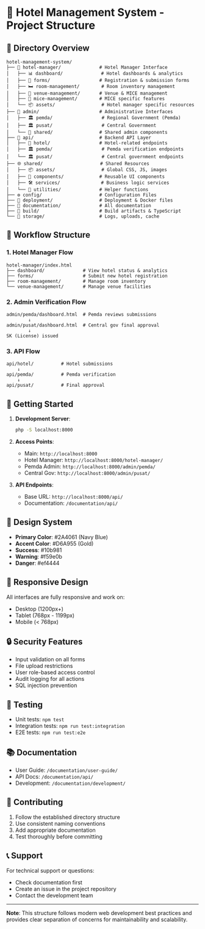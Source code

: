 # 🏨 Hotel Management System - Project Structure

## 📁 Directory Overview

```
hotel-management-system/
├── 🏨 hotel-manager/              # Hotel Manager Interface
│   ├── 📊 dashboard/              # Hotel dashboards & analytics
│   ├── 📝 forms/                  # Registration & submission forms
│   ├── 🛏️ room-management/        # Room inventory management
│   ├── 🏢 venue-management/       # Venue & MICE management
│   ├── 🎪 mice-management/        # MICE specific features
│   └── 📦 assets/                 # Hotel manager specific resources
├── 👥 admin/                      # Administrative Interfaces
│   ├── 🏛️ pemda/                  # Regional Government (Pemda)
│   ├── 🏛️ pusat/                  # Central Government
│   └── 🔗 shared/                 # Shared admin components
├── 🔌 api/                        # Backend API Layer
│   ├── 🏨 hotel/                  # Hotel-related endpoints
│   ├── 🏛️ pemda/                  # Pemda verification endpoints
│   └── 🏛️ pusat/                  # Central government endpoints
├── 🌐 shared/                     # Shared Resources
│   ├── 📦 assets/                 # Global CSS, JS, images
│   ├── 🧩 components/             # Reusable UI components
│   ├── 🛠️ services/               # Business logic services
│   └── 🔧 utilities/              # Helper functions
├── ⚙️ config/                     # Configuration Files
├── 🚀 deployment/                 # Deployment & Docker files
├── 📖 documentation/              # All documentation
├── 🔨 build/                      # Build artifacts & TypeScript
└── 💾 storage/                    # Logs, uploads, cache
```

## 🔄 Workflow Structure

### 1. Hotel Manager Flow
```
hotel-manager/index.html
├── dashboard/              # View hotel status & analytics
├── forms/                  # Submit new hotel registration
├── room-management/        # Manage room inventory
└── venue-management/       # Manage venue facilities
```

### 2. Admin Verification Flow
```
admin/pemda/dashboard.html  # Pemda reviews submissions
        ↓
admin/pusat/dashboard.html  # Central gov final approval
        ↓
SK (License) issued
```

### 3. API Flow
```
api/hotel/          # Hotel submissions
    ↓
api/pemda/          # Pemda verification
    ↓
api/pusat/          # Final approval
```

## 🚀 Getting Started

1. **Development Server**:
   ```bash
   php -S localhost:8000
   ```

2. **Access Points**:
   - Main: `http://localhost:8000`
   - Hotel Manager: `http://localhost:8000/hotel-manager/`
   - Pemda Admin: `http://localhost:8000/admin/pemda/`
   - Central Gov: `http://localhost:8000/admin/pusat/`

3. **API Endpoints**:
   - Base URL: `http://localhost:8000/api/`
   - Documentation: `/documentation/api/`

## 🎨 Design System

- **Primary Color**: #2A4061 (Navy Blue)
- **Accent Color**: #D6A955 (Gold)
- **Success**: #10b981
- **Warning**: #f59e0b
- **Danger**: #ef4444

## 📱 Responsive Design

All interfaces are fully responsive and work on:
- Desktop (1200px+)
- Tablet (768px - 1199px)
- Mobile (< 768px)

## 🔒 Security Features

- Input validation on all forms
- File upload restrictions
- User role-based access control
- Audit logging for all actions
- SQL injection prevention

## 🧪 Testing

- Unit tests: `npm test`
- Integration tests: `npm run test:integration`
- E2E tests: `npm run test:e2e`

## 📚 Documentation

- User Guide: `/documentation/user-guide/`
- API Docs: `/documentation/api/`
- Development: `/documentation/development/`

## 🤝 Contributing

1. Follow the established directory structure
2. Use consistent naming conventions
3. Add appropriate documentation
4. Test thoroughly before committing

## 📞 Support

For technical support or questions:
- Check documentation first
- Create an issue in the project repository
- Contact the development team

---

**Note**: This structure follows modern web development best practices and provides clear separation of concerns for maintainability and scalability.
